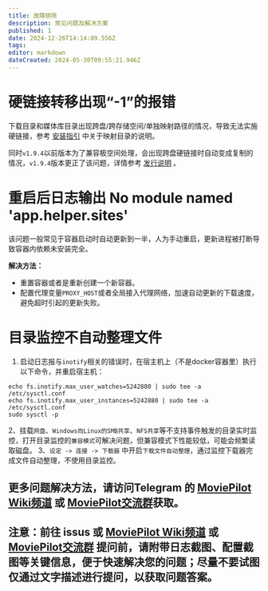 ```yaml
---
title: 故障排除
description: 常见问题及解决方案
published: 1
date: 2024-12-26T14:14:09.556Z
tags: 
editor: markdown
dateCreated: 2024-05-30T09:55:21.946Z
---
```


# 硬链接转移出现“-1”的报错
下载目录和媒体库目录出现跨盘/跨存储空间/单独映射路径的情况，导致无法实施硬链接，参考 [安装指引](/install) 中关于映射目录的说明。

同时`v1.9.4`以前版本为了兼容极空间处理，会出现跨盘硬链接时自动变成复制的情况，`v1.9.4`版本更正了该问题，详情参考 [发行说明](/release) 。


# 重启后日志输出 No module named 'app.helper.sites'
该问题一般常见于容器启动时自动更新到一半，人为手动重启，更新进程被打断导致容器内依赖未安装完全。

**解决方法：**

- 重置容器或者是重新创建一个新容器。
- 配置代理变量`PROXY_HOST`或者全局接入代理网络，加速自动更新的下载速度，避免超时引起的更新失败。


# 目录监控不自动整理文件
1. 启动日志报与`inotify`相关的错误时，在宿主机上（不是docker容器里）执行以下命令，并重启宿主机：
```shell
echo fs.inotify.max_user_watches=5242880 | sudo tee -a /etc/sysctl.conf
echo fs.inotify.max_user_instances=5242880 | sudo tee -a /etc/sysctl.conf
sudo sysctl -p
```
2、挂载`网盘`、`Windows向Linux的SMB共享`、`NFS共享`等不支持事件触发的目录实时监控，打开目录监控的`兼容模式`可解决问题，但兼容模式下性能较低，可能会频繁读取磁盘。
3、`设定 -> 连接 -> 下载器` 中开启`下载文件自动整理`，通过监控下载器完成文件自动整理，不使用目录监控。

## 更多问题解决方法，请访问Telegram 的 [MoviePilot Wiki频道](https://t.me/Moviepilot_Wiki) 或 [MoviePilot交流群](https://t.me/moviepilot_official)获取。
## 注意：前往 issus 或 [MoviePilot Wiki频道](https://t.me/Moviepilot_Wiki) 或 [MoviePilot交流群](https://t.me/moviepilot_official) 提问前，请附带日志截图、配置截图等关键信息，便于快速解决您的问题；尽量不要试图仅通过文字描述进行提问，以获取问题答案。